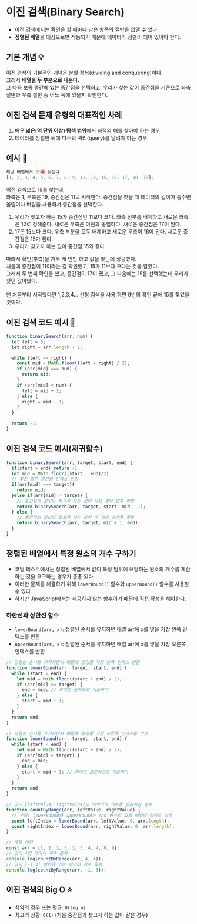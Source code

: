 # 이진 검색(Binary Search)

- 이진 검색에서는 확인을 할 때마다 남은 항목의 절반을 없앨 수 었다.
- <b>정렬된 배열</b>을 대상으로만 작동되기 때문에 데이터가 정렬이 되어 있어야 한다.

## 기본 개념 💡

이진 검색의 기본적인 개념은 분할 정복(dividing and conquering)이다.</br>
그래서 <b>배열을 두 부분으로 나눈다.</b></br>
그 다음 보통 중간에 있는 중간점을 선택하고, 우리가 찾는 값이 중간점을 기준으로 좌측 절반과 우측 절반 중 어느 쪽에 있을지 확인한다.

## 이진 검색 문제 유형의 대표적인 사례

1. <b>매우 넓은(억 단위 이상) 탐색 범위</b>에서 최적의 해를 찾아야 하는 경우
2. 데이터를 정렬한 뒤에 다수의 쿼리(query)를 날려야 하는 경우

## 예시 👀

```javascript
해당 배열에서 15를 찾는다.
[1, 2, 3, 4, 5, 6, 7, 8, 9, 11, 12, 15, 16, 17, 18, 19];
```

이진 검색으로 15를 찾는데,</br>
좌측은 1, 우측은 19, 중간점은 11로 시작한다. 중간점을 찾을 때 데이터의 길이가 홀수면 올림이나 버림을 사용해서 중간점을 선택한다.

1. 우리가 찾고자 하는 15가 중간점인 11보다 크다. 좌측 전부를 배제하고 새로운 좌측은 12로 정해준다. 새로운 우측은 이전과 동일하다. 새로운 중간점은 17이 된다.
2. 17은 15보다 크다. 우측 부분을 모두 배제하고 새로운 우측이 16이 된다. 새로운 중간점은 15가 된다.
3. 우리가 찾고자 하는 값이 중간점 15와 같다.

따라서 확인(추측)을 겨우 세 번만 하고 값을 찾는데 성공했다.</br>
처음에 중간점이 11이라는 걸 확인했고, 15가 11보다 크다는 것을 알았다.</br>
그래서 두 번째 확인을 했고, 중간점이 17이 됐고, 그 다음에는 15를 선택했는데 우리가 찾던 값이었다.
</br></br>
맨 처음부터 시작했다면 1,2,3,4... 선형 검색을 사용 하면 9번의 확인 끝에 15를 찾았을 것이다.

## 이진 검색 코드 예시 👀

```javascript
function binarySearch(arr, num) {
  let left = 0;
  let right = arr.length - 1;

  while (left <= right) {
    const mid = Math.floor((left + right) / 2);
    if (arr[mid] === num) {
      return mid;
    }
    if (arr[mid] < num) {
      left = mid + 1;
    } else {
      right = mid - 1;
    }
  }

  return -1;
}
```

## 이진 검색 코드 예시(재귀함수)

```javascript
function binarySearch(arr, target, start, end) {
  if(start > end) return -1
  let mid = Math.floor((start _ end)/2)
  // 찾은 경우 중간점 인덱스 반환
  if(arr[mid] === target){
    return mid;
  }else if(arr[mid] > target) {
    // 중간점의 값보다 찾고자 하는 값이 작은 경우 왼쪽 확인
    return binarySearch(arr, target, start, mid - 1);
  } else {
    // 중간점의 값보다 찾고자 하는 값이 큰 경우 오른쪽 확인
    return binarySearch(arr, target, mid + 1, end);
  }
}
```

## 정렬된 배열에서 특정 원소의 개수 구하기

- 코딩 테스트에서는 정렬된 배열에서 값이 특정 범위에 해당하는 원소의 개수를 계산하는 것을 요구하는 경우가 종종 있다.
- 이러한 문제를 해결하기 위해 <code>lowerBound()</code> 함수와 <code>upperBound()</code> 함수를 사용할 수 있다.
- 하지만 JavaScript에서는 제공하지 않는 함수이기 때문에 직접 작성을 해야한다.

### 하한선과 상한선 함수

- <code>lowerBound(arr, x)</code>: 정렬된 순서를 유지하면 배열 arr에 x를 넣을 가장 왼쪽 인덱스를 반환
- <code>upperBound(arr, x)</code>: 정렬된 순서를 유지하면 배열 arr에 x를 넣을 가장 오른쪽 인덱스를 반환

```javascript
// 정렬된 순서를 유지하면서 배열에 삽입할 가장 왼쪽 인덱스 반환
function lowerBound(arr, target, start, end) {
  while (start < end) {
    let mid = Math.floor((start + end) / 2);
    if (arr[mid] >= target) {
      end = mid; // 최대한 왼쪽으로 이동하기
    } else {
      start = mid + 1;
    }
  }
  return end;
}

// 정렬된 순서를 유지하면서 배열에 삽입할 가장 오른쪽 인덱스를 반환
function lowerBound(arr, target, start, end) {
  while (start < end) {
    let mid = Math.floor((start + end) / 2);
    if (arr[mid] > target) {
      end = mid;
    } else {
      start = mid + 1; // 최대한 오른쪽으로 이동하기
    }
  }
  return end;
}

// 값이 [leftValue, rightValue]인 데이터의 개수를 반환하는 함수
function countByRange(arr, leftValue, rightValue) {
  // 유의: lowerBound와 upperBound는 end 변수의 값을 배열의 길이로 설정
  const leftIndex = lowerBound(arr, leftValue, 0, arr.length);
  const rightIndex = lowerBound(arr, rightValue, 0, arr.length);
}

// 배열 선언
const arr = [1, 2, 3, 3, 3, 3, 4, 4, 8, 9];
// 값이 4인 데이터 개수 출력
console.log(countByRange(arr, 4, 4));
// 값이 [-1,3] 범위에 있는 데이터 개수 출력
console.log(countByRange(arr, -1, 3));
```

## 이진 검색의 Big O ⭐

- 최악의 경우 또는 평균: <code>O(log n)</code>
- 최고의 상황: <code>O(1)</code> (처음 중간점과 찾고자 하는 값이 같은 경우)

